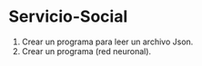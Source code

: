 # Servicio-Social

1. Crear un programa para leer un archivo Json.
2. Crear un programa (red neuronal).
